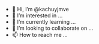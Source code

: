 - 👋 Hi, I’m @kachuyjmve
- 👀 I’m interested in ...
- 🌱 I’m currently learning ...
- 💞️ I’m looking to collaborate on ...
- 📫 How to reach me ...

<!---
kachuyjmve/kachuyjmve is a ✨ special ✨ repository because its `README.md` (this file) appears on your GitHub profile.
You can click the Preview link to take a look at your changes.
--->
